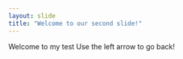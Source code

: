 ```yaml
---
layout: slide
title: "Welcome to our second slide!"
---
```

Welcome to my test
Use the left arrow to go back!
